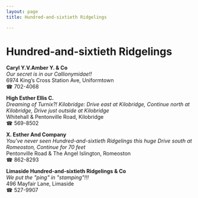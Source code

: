 ```yaml
---
layout: page 
title: Hundred-and-sixtieth Ridgelings

---
```



# Hundred-and-sixtieth Ridgelings


 **Caryl Y.V.Amber Y. & Co**  
_Our secret is in our Callionymidae!!_  
6974 King’s Cross Station Ave, Uniformtown  
☎ 702-4068

**High Esther Ellis C.**  
_Dreaming of Turnix?! 
Kilobridge: Drive east at Kilobridge, Continue north at Kilobridge, Drive just outside at Kilobridge_  
Whitehall & Pentonville Road, Kilobridge  
☎ 569-8502

**X. Esther And Company**  
_You've never seen Hundred-and-sixtieth Ridgelings this huge 
Drive south at Romeoston, Continue for 70 feet_  
Pentonville Road & The Angel Islington, Romeoston  
☎ 862-8293

**Limaside Hundred-and-sixtieth Ridgelings & Co**  
_We put the "ping" in "stamping"!!!_  
496 Mayfair Lane, Limaside  
☎ 527-9907

